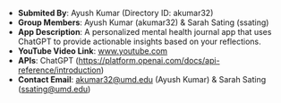 - **Submited By**: Ayush Kumar (Directory ID: akumar32)
- **Group Members**: Ayush Kumar (akumar32) & Sarah Sating (ssating)
- **App Description**: A personalized mental health journal app that uses ChatGPT to provide actionable insights based on your reflections.
- **YouTube Video Link**: www.youtube.com
- **APIs**: ChatGPT (https://platform.openai.com/docs/api-reference/introduction)
- **Contact Email**: akumar32@umd.edu (Ayush Kumar) & Sarah Sating (ssating@umd.edu)
